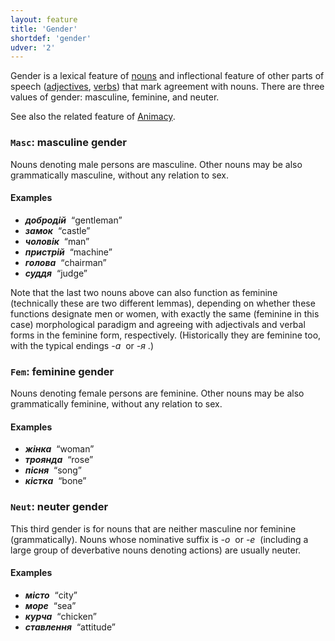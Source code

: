 ```yaml
---
layout: feature
title: 'Gender'
shortdef: 'gender'
udver: '2'
---
```


Gender is a lexical feature of [nouns](uk-pos/NOUN) and inflectional feature of other parts of speech ([adjectives](uk-pos/ADJ), [verbs](uk-pos/VERB)) that mark agreement with nouns. There are three values of gender: masculine, feminine, and neuter.

See also the related feature of [Animacy]().

### <a name="Masc">`Masc`</a>: masculine gender

Nouns denoting male persons are masculine. Other nouns may be also grammatically masculine, without any relation to sex.

#### Examples

* _<b>добродій</b>&nbsp;_ “gentleman”
* _<b>замок</b>&nbsp;_ “castle”
* _<b>чоловік</b>&nbsp;_ “man”
* _<b>пристрій</b>&nbsp;_ “machine”
* _<b>голова</b>&nbsp;_ “chairman”
* _<b>суддя</b>&nbsp;_ “judge”

Note that the last two nouns above can also function as feminine (technically these are two different lemmas), depending on whether these functions designate men or women, with exactly the same (feminine in this case) morphological paradigm and agreeing with adjectivals and verbal forms in the feminine form, respectively. (Historically they are feminine too, with the typical endings _-а&nbsp;_ or _-я&nbsp;_.)

### <a name="Fem">`Fem`</a>: feminine gender

Nouns denoting female persons are feminine. Other nouns may be also grammatically feminine, without any relation to sex.

#### Examples

* _<b>жінка</b>&nbsp;_ “woman”
* _<b>троянда</b>&nbsp;_ “rose”
* _<b>пісня</b>&nbsp;_ “song”
* _<b>кістка</b>&nbsp;_ “bone”

### <a name="Neut">`Neut`</a>: neuter gender

This third gender is for nouns that are neither masculine nor feminine (grammatically). Nouns whose nominative suffix is _-о&nbsp;_ or _-е&nbsp;_ (including a large group of deverbative nouns denoting actions) are usually neuter.

#### Examples

* _<b>місто</b>&nbsp;_ “city”
* _<b>море</b>&nbsp;_ “sea”
* _<b>курча</b>&nbsp;_ “chicken”
* _<b>ставлення</b>&nbsp;_ “attitude”
<!-- Interlanguage links updated Pá kvě 14 11:08:32 CEST 2021 -->
